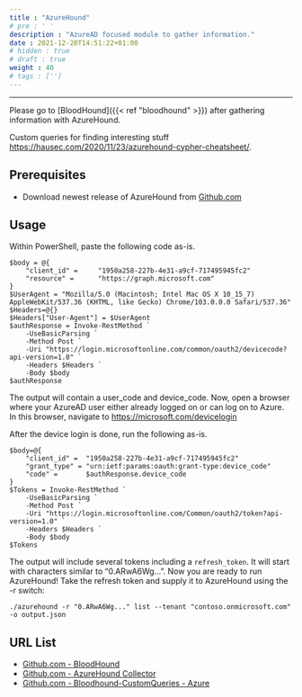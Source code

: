 ```yaml
---
title : "AzureHound"
# pre : ' '
description : "AzureAD focused module to gather information."
date : 2021-12-20T14:51:22+01:00
# hidden : true
# draft : true
weight : 40
# tags : ['']
---
```


---

Please go to [BloodHound]({{< ref "bloodhound" >}}) after gathering information with AzureHound.

Custom queries for finding interesting stuff <https://hausec.com/2020/11/23/azurehound-cypher-cheatsheet/>.

## Prerequisites

- Download newest release of AzureHound from [Github.com](https://github.com/BloodHoundAD/AzureHound/releases)

## Usage

Within PowerShell, paste the following code as-is.

```plain
$body = @{
    "client_id" =     "1950a258-227b-4e31-a9cf-717495945fc2"
    "resource" =      "https://graph.microsoft.com"
}
$UserAgent = "Mozilla/5.0 (Macintosh; Intel Mac OS X 10_15_7) AppleWebKit/537.36 (KHTML, like Gecko) Chrome/103.0.0.0 Safari/537.36"
$Headers=@{}
$Headers["User-Agent"] = $UserAgent
$authResponse = Invoke-RestMethod `
    -UseBasicParsing `
    -Method Post `
    -Uri "https://login.microsoftonline.com/common/oauth2/devicecode?api-version=1.0" `
    -Headers $Headers `
    -Body $body
$authResponse
```

The output will contain a user_code and device_code. Now, open a browser where your AzureAD user either already logged on or can log on to Azure. In this browser, navigate to <https://microsoft.com/devicelogin>

After the device login is done, run the following as-is.

```plain
$body=@{
    "client_id" =  "1950a258-227b-4e31-a9cf-717495945fc2"
    "grant_type" = "urn:ietf:params:oauth:grant-type:device_code"
    "code" =       $authResponse.device_code
}
$Tokens = Invoke-RestMethod `
    -UseBasicParsing `
    -Method Post `
    -Uri "https://login.microsoftonline.com/Common/oauth2/token?api-version=1.0" `
    -Headers $Headers `
    -Body $body
$Tokens
```

The output will include several tokens including a `refresh_token`. It will start with characters similar to “0.ARwA6Wg…”. Now you are ready to run AzureHound! Take the refresh token and supply it to AzureHound using the -r switch:

```plain
./azurehound -r "0.ARwA6Wg..." list --tenant "contoso.onmicrosoft.com" -o output.json
```

## URL List

- [Github.com - BloodHound](https://github.com/BloodHoundAD/BloodHound/)
- [Github.com - AzureHound Collector](https://github.com/BloodHoundAD/BloodHound/blob/master/Collectors/AzureHound.ps1)
- [Github.com - Bloodhound-CustomQueries - Azure](https://github.com/ZephrFish/Bloodhound-CustomQueries/blob/main/customqueries.json)
